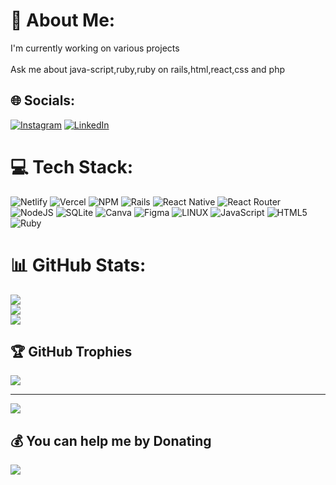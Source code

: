 # 💫 About Me:
I'm currently working on various projects<br><br>Ask me about java-script,ruby,ruby on rails,html,react,css and php  


## 🌐 Socials:
[![Instagram](https://img.shields.io/badge/Instagram-%23E4405F.svg?logo=Instagram&logoColor=white)](https://instagram.com/V3n_ss) [![LinkedIn](https://img.shields.io/badge/LinkedIn-%230077B5.svg?logo=linkedin&logoColor=white)](https://www.linkedin.com/in/venus-kabera-aa42b9265) 

# 💻 Tech Stack:
![Netlify](https://img.shields.io/badge/netlify-%23000000.svg?style=plastic&logo=netlify&logoColor=#00C7B7) ![Vercel](https://img.shields.io/badge/vercel-%23000000.svg?style=plastic&logo=vercel&logoColor=white) ![NPM](https://img.shields.io/badge/NPM-%23000000.svg?style=plastic&logo=npm&logoColor=white) ![Rails](https://img.shields.io/badge/rails-%23CC0000.svg?style=plastic&logo=ruby-on-rails&logoColor=white) ![React Native](https://img.shields.io/badge/react_native-%2320232a.svg?style=plastic&logo=react&logoColor=%2361DAFB) ![React Router](https://img.shields.io/badge/React_Router-CA4245?style=plastic&logo=react-router&logoColor=white) ![NodeJS](https://img.shields.io/badge/node.js-6DA55F?style=plastic&logo=node.js&logoColor=white) ![SQLite](https://img.shields.io/badge/sqlite-%2307405e.svg?style=plastic&logo=sqlite&logoColor=white) ![Canva](https://img.shields.io/badge/Canva-%2300C4CC.svg?style=plastic&logo=Canva&logoColor=white) 	![Figma](https://img.shields.io/badge/figma-%23F24E1E.svg?style=plastic&logo=figma&logoColor=white) ![LINUX](https://img.shields.io/badge/Linux-FCC624?style=plastic&logo=linux&logoColor=black) ![JavaScript](https://img.shields.io/badge/javascript-%23323330.svg?style=plastic&logo=javascript&logoColor=%23F7DF1E) ![HTML5](https://img.shields.io/badge/html5-%23E34F26.svg?style=plastic&logo=html5&logoColor=white) ![Ruby](https://img.shields.io/badge/ruby-%23CC342D.svg?style=plastic&logo=ruby&logoColor=white)
# 📊 GitHub Stats:
![](https://github-readme-stats.vercel.app/api?username=venus714&theme=blue-green&hide_border=false&include_all_commits=false&count_private=false)<br/>
![](https://github-readme-streak-stats.herokuapp.com/?user=venus714&theme=blue-green&hide_border=false)<br/>
![](https://github-readme-stats.vercel.app/api/top-langs/?username=venus714&theme=blue-green&hide_border=false&include_all_commits=false&count_private=false&layout=compact)

## 🏆 GitHub Trophies
![](https://github-profile-trophy.vercel.app/?username=venus714&theme=darkhub&no-frame=false&no-bg=false&margin-w=4)

---
[![](https://visitcount.itsvg.in/api?id=venus714&icon=0&color=0)](https://visitcount.itsvg.in)

  ## 💰 You can help me by Donating
  [![](https://img.shields.io/badge/PayPal-00457C?style=for-the-badge&logo=paypal&logoColor=white)](https://paypal.me/venusKabera) 

  
<!-- Proudly created with GPRM ( https://gprm.itsvg.in ) -->
